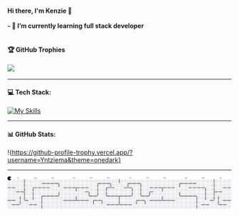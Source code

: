 #### Hi there, I'm Kenzie 👋<br><br>- 🌱 I’m currently learning full stack developer <br><br>

#### 🏆 GitHub Trophies
![](https://github-profile-trophy.vercel.app/?username=Yntzie&theme=radical&no-frame=false&no-bg=true&margin-w=4)

---

#### 💻 Tech Stack:
[![My Skills](https://skillicons.dev/icons?i=c,java,html,css,typescript,postgres,python,vue&theme=light)](https://skillicons.dev)

---

#### 📊 GitHub Stats:
!{https://github-profile-trophy.vercel.app/?username=Yntziema&theme=onedark}<br/>

---

<picture>
  <source media="(prefers-color-scheme: dark)" srcset="https://raw.githubusercontent.com/Yntzie/Yntzie/output/pacman-contribution-graph-dark.svg">
  <source media="(prefers-color-scheme: light)" srcset="https://raw.githubusercontent.com/Yntzie/Yntzie/output/pacman-contribution-graph.svg">
  <img alt="pacman contribution graph" src="https://raw.githubusercontent.com/Yntzie/Yntzie/output/pacman-contribution-graph.svg">
</picture>

###

<!-- Proudly created with GPRM ( https://gprm.itsvg.in ) -->
